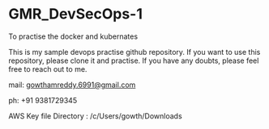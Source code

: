# GMR_DevSecOps-1
To practise the docker and kubernates

This is my sample devops practise github repository. If you want to use this repository, please clone it and practise. If you have any doubts, please feel free to reach out to me.

mail: gowthamreddy.6991@gmail.com

ph: +91 9381729345

AWS Key file Directory : /c/Users/gowth/Downloads